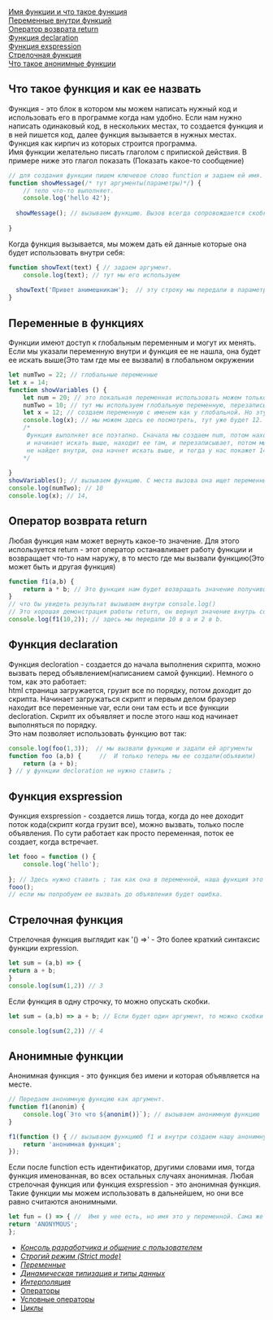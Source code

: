 [Имя функции и что такое функция](#functions)<br>
[Переменные внутри функций](#variables)<br>
[Оператор возврата return](#return)<br>
[Функция declaration](#decloration)<br>
[Функция exspression](#exspression)<br>
[Стрелочная функция](#arr)<br>
[Что такое анонимные функции](#anonim)<br>

## <a name='functions'> Что такое функция и как ее назвать </a> ##
Функция - это блок в котором мы можем написать нужный код и использовать его в программе когда нам удобно. Если нам нужно написать одинаковый код, в нескольких местах,
то создается функция и в ней пишется код, далее функция вызывается в нужных местах. Функция как кирпич из которых строится программа.<br>
Имя функции желательно писать глаголом с припиской действия. В примере ниже это глагол показать (Показать какое-то сообщение)
```JavaScript
// для создания функции пишем ключевое слово function и задаем ей имя. Далее открываем сокби(аргументы) и {блок кода}
function showMessage(/* тут аргументы(параметры)*/) { 
    // тело что-то выполняет.
    console.log('hello 42');
  
  showMessage(); // вызываем функцию. Вызов всегда сопровождается скобками.
  
}
```
Когда функция вызывается, мы можем дать ей  данные которые она будет использовать внутри себя:
```javaScript
function showText(text) { // задаем аргумент.
    console.log(text); // тут мы его используем
    
  showText('Привет анимешникам');  // эту строку мы передали в параметр(аргумент) text. Аргументов передать можно сколько угодно, через запятую.
}
```
## <a name='variables'> Переменные в функциях </a> ##
Функции имеют доступ к глобальным переменным и могут их менять. Если мы указали переменную внутри и функция ее не нашла, она будет ее искать выше(Это там где мы ее вызвали) в глобальном окружении
```javaScript
let numTwo = 22; // глобальные переменные
let x = 14; 
function showVariables () {
    let num = 20; // это локальная переменная использовать можем только внутри функции
    numTwo = 10; // тут мы используем глобальную переменную, перезаписываем ее.
    let x = 12; // создаем переменную с именем как у глобальной. Но эту не видно! она локальная в функции.
    console.log(x); // мы можем здесь ее посмотреть, тут уже будет 12. Но если мы удалим переменную x в функции, то функция будет искать такую переменную выше, и выдаст нам 14
    /* 
     Функция выполняет все поэтапно. Сначала мы создаем num, потом находим numTwo и функция начинает ее искать внутри, она не находит 
     и начинает искать выше, находит ее там, и перезаписывает, потом мы создаем x и обращаемся к ней в console.log, и вот если x она
     не найдет внутри, она начнет искать выше, и тогда у нас покажет 14.
    */ 
   
}
showVariables(); // вызываем функцию. С места вызова она ищет переменные над собой.
console.log(numTwo); // 10
console.log(x); // 14, 
```
## <a name='return'> Оператор возврата return </a> ##
Любая функция нам может вернуть какое-то значение.
Для этого используется return - этот оператор останавливает работу функции и возвращает что-то нам наружу, в то место где мы вызвали функцию(Это может быть и другая функция)
```javaScript
function f1(a,b) { 
    return a * b; // Это функция нам будет возвращать значение получившееся в результате a * b
}
// что бы увидеть результат вызываем внутри console.log()
// Это хорошая демонстрация работы return, он вернул значение внутрь console.log(), так как в нем мы вызвали нашу функцию
console.log(f1(10,2)); // здесь мы передали 10 в a и 2 в b.
```
                                             

## <a name='decloration'> Функция declaration </a> ##
Функция decloration - создается до начала выполнения скрипта, можно вызвать перед объявлением(написанием самой функции). Немного о том, как это работает:<br>
html страница загружается, грузит все по порядку, потом доходит до скрипта. Начинает загружаться скрипт и первым делом браузер находит все переменные var, если они там есть и все функции decloration. Скрипт их объявляет и после этого наш код начинает выполняться по порядку.<br>
Это нам позволяет использовать функцию вот так:
```javaScript
console.log(foo(1,3));  // мы вызвали функцию и задали ей аргументы
function foo (a,b) {     //  И только теперь мы ее создали(объявили)   
    return (a + b);
} // у функции decloration не нужно ставить ;
```

## <a name='exspression'> Функция exspression </a> ##
Функция exspression - создается лишь тогда, когда до нее доходит поток кода(скрипт когда грузит все), можно вызвать, только после объявления. По сути работает как просто переменная, поток ее создает, когда встречает.
```javaScript
let fooo = function () {
    console.log('hello');
    
}; // Здесь нужно ставить ; так как она в переменной, наша функция это внутреннее состояние нашей переменной.
fooo();
// если мы попробуем ее вызвать до объявления будет ошибка.
```


## <a name='arr'> Стрелочная функция </a> ##
Стрелочная функция выглядит как '() =>' - Это более краткий синтаксис функции expression.<br>
```javaScript
let sum = (a,b) => {
return a + b;
}
console.log(sum(1,2)) // 3
```
Если функция в одну строчку, то можно опускать скобки.
```javaScript
let sum = (a,b) => a + b; // Если будет один аргумент, то можно скобки убрать. a => a + b;

console.log(sum(2,2)) // 4
```

## <a name='anonim'> Анонимные функции </a> ##
Анонимная функция - это функция без имени и которая объявляется на месте.
```javaScript
// Передаем анонимную функцию как аргумент.
function f1(anonim) {
    console.log(`Это что ${anonim()}`); // вызываем анонимную функцию
}

f1(function () { // вызываем функциюб f1 и внутри создаем нашу анонимную функцию. Тут мы ее создали и все, она используется один лишь раз. У нее нет идентификатора для дальнейшего использования
    return 'анонимная функция';
});
```
Если после function есть идентификатор, другими словами имя, тогда функция именованная, во всех остальных случаях анонимная.
Любая стрелочная функция или функция exspression - это анонимная функция. Такие функции мы можем использовать в дальнейшем, но они все равно считаются анонимными.
```javaScript
let fun = () => { //  Имя у нее есть, но имя это у переменной. Сама же фукнция без имени.
return 'ANONYMOUS';
};
```
- [*Консоль разработчика и общение с пользователем*](https://github.com/Aquariids/MyJS/blob/main/app/Programming/Basic%20js/Browser%20Methods%20and%20console.md 'Консоль разработчика и общение с пользователем')<br>
- [*Строгий режим (Strict mode)*](https://github.com/Aquariids/MyJS/blob/main/app/Programming/Basic%20js/use%20strict.md 'Строгий режим в js')<br>
- [*Переменные*](https://github.com/Aquariids/MyJS/blob/main/app/Programming/Basic%20js/Variables.md 'переменные')<br>
- [*Динамическая типизация и типы данных*](https://github.com/Aquariids/MyJS/blob/main/app/Programming/Basic%20js/Data%20types%20and%20dynamic%20typing.md 'Типы данных')<br>
- [*Интерполяция*](https://github.com/Aquariids/MyJS/blob/main/app/Programming/Basic%20js/Interpolation.md 'Интерполяция')<br>
- [Операторы](https://github.com/Aquariids/MyJS/blob/main/app/Programming/Basic%20js/Operators.md 'Операторы')<br>
- [Условные операторы](https://github.com/Aquariids/MyJS/blob/main/app/Programming/Basic%20js/if%20and%20switch.md 'Условные операторы')<br>
- [Циклы](https://github.com/Aquariids/MyJS/blob/main/app/Programming/Basic%20js/While%20and%20for.md 'Циклы')<br>

